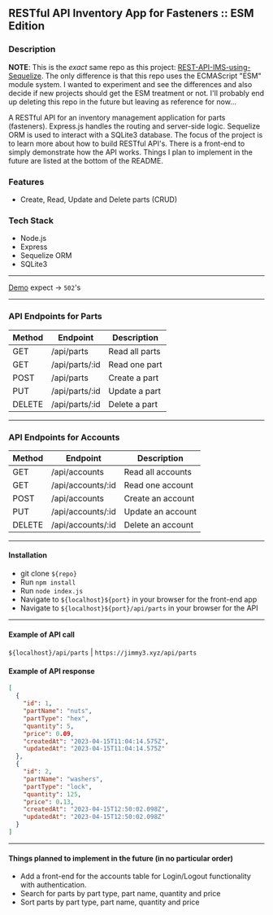 ## RESTful API Inventory App for Fasteners :: ESM Edition

### Description

**NOTE**: This is the *exact* same repo as this project: [REST-API-IMS-using-Sequelize](https://github.com/jim3/REST-API-IMS-using-Sequelize). The only difference is that this repo uses the ECMAScript "ESM" module system. I wanted to experiment and see the differences and also decide if new projects should get the ESM treatment or not. I'll probably end up deleting this repo in the future but leaving as reference for now...

A RESTful API for an inventory management application for parts (fasteners). Express.js handles the routing and server-side logic. Sequelize ORM is used to interact with a SQLite3 database. 
The focus of the project is to learn more about how to build RESTful API's. There is a front-end to simply demonstrate how the API works. Things I plan to implement in 
the future are listed at the bottom of the README.


### Features

-   Create, Read, Update and Delete parts (CRUD)

### Tech Stack

-   Node.js
-   Express
-   Sequelize ORM
-   SQLite3

---

[Demo](https://jimmy3.xyz) expect → `502`'s

---

### API Endpoints for Parts

| Method | Endpoint       | Description    |
| ------ | -------------- | -------------- |
| GET    | /api/parts     | Read all parts |
| GET    | /api/parts/:id | Read one part  |
| POST   | /api/parts     | Create a part  |
| PUT    | /api/parts/:id | Update a part  |
| DELETE | /api/parts/:id | Delete a part  |

---

### API Endpoints for Accounts

| Method | Endpoint          | Description       |
| ------ | ----------------- | ----------------- |
| GET    | /api/accounts     | Read all accounts |
| GET    | /api/accounts/:id | Read one account  |
| POST   | /api/accounts     | Create an account |
| PUT    | /api/accounts/:id | Update an account |
| DELETE | /api/accounts/:id | Delete an account |

---

#### Installation

-   git clone `${repo}`
-   Run `npm install`
-   Run `node index.js`
-   Navigate to `${localhost}${port}` in your browser for the front-end app
-   Navigate to `${localhost}${port}/api/parts` in your browser for the API

---

#### Example of API call

`${localhost}/api/parts` | `https://jimmy3.xyz/api/parts`

#### Example of API response

```json
[
  {
    "id": 1,
    "partName": "nuts",
    "partType": "hex",
    "quantity": 5,
    "price": 0.09,
    "createdAt": "2023-04-15T11:04:14.575Z",
    "updatedAt": "2023-04-15T11:04:14.575Z"
  },
  {
    "id": 2,
    "partName": "washers",
    "partType": "lock",
    "quantity": 125,
    "price": 0.13,
    "createdAt": "2023-04-15T12:50:02.098Z",
    "updatedAt": "2023-04-15T12:50:02.098Z"
  }
]
```

---

#### Things planned to implement in the future (in no particular order)
-   Add a front-end for the accounts table for Login/Logout functionality with authentication.
-   Search for parts by part type, part name, quantity and price
-   Sort parts by part type, part name, quantity and price
